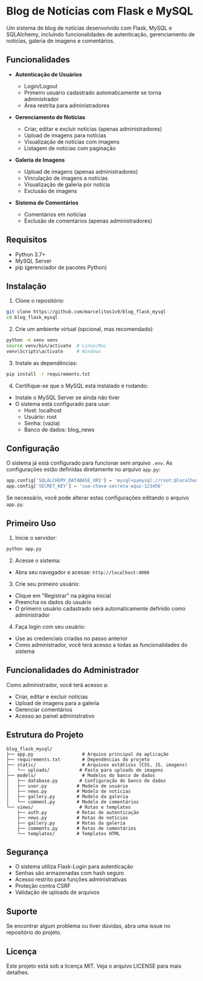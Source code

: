 # Blog de Notícias com Flask e MySQL

Um sistema de blog de notícias desenvolvido com Flask, MySQL e SQLAlchemy, incluindo funcionalidades de autenticação, gerenciamento de notícias, galeria de imagens e comentários.

## Funcionalidades

- **Autenticação de Usuários**
  - Login/Logout
  - Primeiro usuário cadastrado automaticamente se torna administrador
  - Área restrita para administradores

- **Gerenciamento de Notícias**
  - Criar, editar e excluir notícias (apenas administradores)
  - Upload de imagens para notícias
  - Visualização de notícias com imagens
  - Listagem de notícias com paginação

- **Galeria de Imagens**
  - Upload de imagens (apenas administradores)
  - Vinculação de imagens a notícias
  - Visualização de galeria por notícia
  - Exclusão de imagens

- **Sistema de Comentários**
  - Comentários em notícias
  - Exclusão de comentários (apenas administradores)

## Requisitos

- Python 3.7+
- MySQL Server
- pip (gerenciador de pacotes Python)

## Instalação

1. Clone o repositório:
```bash
git clone https://github.com/marcelitos1v9/blog_flask_mysql
cd blog_flask_mysql
```

2. Crie um ambiente virtual (opcional, mas recomendado):
```bash
python -m venv venv
source venv/bin/activate  # Linux/Mac
venv\Scripts\activate     # Windows
```

3. Instale as dependências:
```bash
pip install -r requirements.txt
```

4. Certifique-se que o MySQL está instalado e rodando:
- Instale o MySQL Server se ainda não tiver
- O sistema está configurado para usar:
  - Host: localhost
  - Usuário: root
  - Senha: (vazia)
  - Banco de dados: blog_news

## Configuração

O sistema já está configurado para funcionar sem arquivo `.env`. As configurações estão definidas diretamente no arquivo `app.py`:

```python
app.config['SQLALCHEMY_DATABASE_URI'] = 'mysql+pymysql://root:@localhost/blog_news'
app.config['SECRET_KEY'] = 'sua-chave-secreta-aqui-123456'
```

Se necessário, você pode alterar estas configurações editando o arquivo `app.py`.

## Primeiro Uso

1. Inicie o servidor:
```bash
python app.py
```

2. Acesse o sistema:
- Abra seu navegador e acesse: `http://localhost:4000`

3. Crie seu primeiro usuário:
- Clique em "Registrar" na página inicial
- Preencha os dados do usuário
- O primeiro usuário cadastrado será automaticamente definido como administrador

4. Faça login com seu usuário:
- Use as credenciais criadas no passo anterior
- Como administrador, você terá acesso a todas as funcionalidades do sistema

## Funcionalidades do Administrador

Como administrador, você terá acesso a:

- Criar, editar e excluir notícias
- Upload de imagens para a galeria
- Gerenciar comentários
- Acesso ao painel administrativo

## Estrutura do Projeto

```
blog_flask_mysql/
├── app.py                  # Arquivo principal da aplicação
├── requirements.txt        # Dependências do projeto
├── static/                 # Arquivos estáticos (CSS, JS, imagens)
│   └── uploads/           # Pasta para uploads de imagens
├── models/                 # Modelos do banco de dados
│   ├── database.py        # Configuração do banco de dados
│   ├── user.py           # Modelo de usuário
│   ├── news.py           # Modelo de notícias
│   ├── gallery.py        # Modelo da galeria
│   └── comment.py        # Modelo de comentários
└── views/                 # Rotas e templates
    ├── auth.py           # Rotas de autenticação
    ├── news.py           # Rotas de notícias
    ├── gallery.py        # Rotas da galeria
    ├── comments.py       # Rotas de comentários
    └── templates/        # Templates HTML
```

## Segurança

- O sistema utiliza Flask-Login para autenticação
- Senhas são armazenadas com hash seguro
- Acesso restrito para funções administrativas
- Proteção contra CSRF
- Validação de uploads de arquivos

## Suporte

Se encontrar algum problema ou tiver dúvidas, abra uma issue no repositório do projeto.

## Licença

Este projeto está sob a licença MIT. Veja o arquivo LICENSE para mais detalhes. 